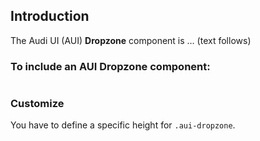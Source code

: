 ## Introduction

The Audi UI (AUI) **Dropzone** component is … (text follows)

### To include an AUI **Dropzone** component:

```html
```

### Customize
You have to define a specific height for `.aui-dropzone`.
